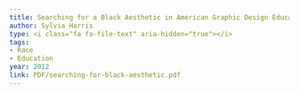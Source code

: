 ```yaml
---
title: Searching for a Black Aesthetic in American Graphic Design Education 
author: Sylvia Harris 
type: <i class="fa fa-file-text" aria-hidden="true"></i>
tags:
- Race
- Education
year: 2012
link: PDF/searching-for-black-aesthetic.pdf
---
```

